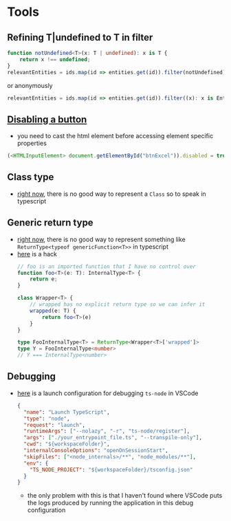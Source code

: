 # Tools

## Refining T|undefined to T in filter
```ts
function notUndefined<T>(x: T | undefined): x is T {
    return x !== undefined;
}
relevantEntities = ids.map(id => entities.get(id)).filter(notUndefined);
```
or anonymously
```ts
relevantEntities = ids.map(id => entities.get(id)).filter((x): x is Entity => x !== undefined);
```

## [Disabling a button](https://stackoverflow.com/questions/31635975/how-to-enble-disable-a-button-in-typescript-1-5/31640983)
- you need to cast the html element before accessing element specific properties
```ts
(<HTMLInputElement> document.getElementById("btnExcel")).disabled = true;
```

## Class type
- [right now](https://github.com/microsoft/TypeScript/issues/17572), there is no good way to represent a `Class` so to speak in typescript

## Generic return type
- [right now](https://github.com/microsoft/TypeScript/issues/37181), there is no good way to represent something like `ReturnType<typeof genericFunction<T>>` in typescript
- [here](https://stackoverflow.com/a/64919133/16236573) is a hack
    ```ts
    // foo is an imported function that I have no control over
    function foo<T>(e: T): InternalType<T> {
        return e;
    }

    class Wrapper<T> {
        // wrapped has no explicit return type so we can infer it
        wrapped(e: T) {
            return foo<T>(e)
        }
    }

    type FooInternalType<T> = ReturnType<Wrapper<T>['wrapped']>
    type Y = FooInternalType<number>
    // Y === InternalType<number>
    ```

## Debugging
- [here](https://gist.github.com/cecilemuller/2963155d0f249c1544289b78a1cdd695#gistcomment-3376582) is a launch configuration for debugging `ts-node` in VSCode
    ```json
    {
      "name": "Launch TypeScript",
      "type": "node",
      "request": "launch",
      "runtimeArgs": ["--nolazy", "-r", "ts-node/register"],
      "args": ["./your_entrypoint_file.ts", "--transpile-only"],
      "cwd": "${workspaceFolder}",
      "internalConsoleOptions": "openOnSessionStart",
      "skipFiles": ["<node_internals>/**", "node_modules/**"],
      "env": {
        "TS_NODE_PROJECT": "${workspaceFolder}/tsconfig.json"
      }
    }
    ```
    - the only problem with this is that I haven't found where VSCode puts the logs produced by running the application in this debug configuration